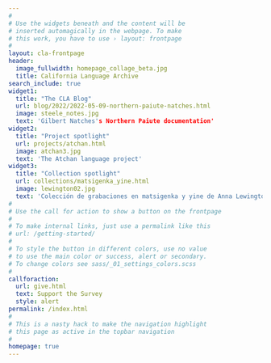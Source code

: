```yaml
---
#
# Use the widgets beneath and the content will be
# inserted automagically in the webpage. To make
# this work, you have to use › layout: frontpage
#
layout: cla-frontpage
header:
  image_fullwidth: homepage_collage_beta.jpg
  title: California Language Archive
search_include: true
widget1:
  title: "The CLA Blog"
  url: blog/2022/2022-05-09-northern-paiute-natches.html
  image: steele_notes.jpg
  text: 'Gilbert Natches's Northern Paiute documentation'
widget2:
  title: "Project spotlight"
  url: projects/atchan.html
  image: atchan3.jpg
  text: 'The Atchan language project'
widget3:
  title: "Collection spotlight"
  url: collections/matsigenka_yine.html
  image: lewington02.jpg
  text: 'Colección de grabaciones en matsigenka y yine de Anna Lewington'
#
# Use the call for action to show a button on the frontpage
#
# To make internal links, just use a permalink like this
# url: /getting-started/
#
# To style the button in different colors, use no value
# to use the main color or success, alert or secondary.
# To change colors see sass/_01_settings_colors.scss
#
callforaction:
  url: give.html
  text: Support the Survey
  style: alert
permalink: /index.html
#
# This is a nasty hack to make the navigation highlight
# this page as active in the topbar navigation
#
homepage: true
---
```


